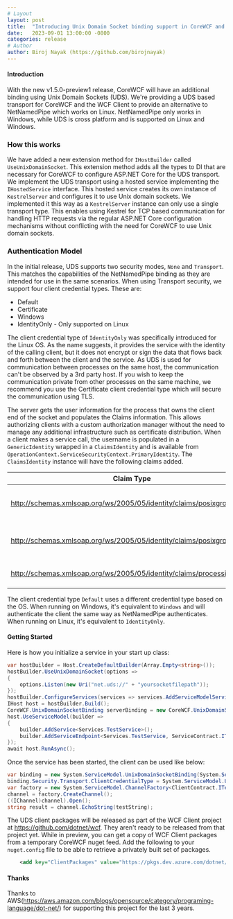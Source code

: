 ```yaml
---
# Layout
layout: post
title:  "Introducing Unix Domain Socket binding support in CoreWCF and WCF Client"
date:   2023-09-01 13:00:00 -0800
categories: release
# Author
author: Biroj Nayak (https://github.com/birojnayak)
---
```

#### Introduction
With the new v1.5.0-preview1 release, CoreWCF will have an additional binding using Unix Domain Sockets (UDS). We're providing a UDS based transport for CoreWCF and the WCF Client to provide an alternative to NetNamedPipe which works on Linux. NetNamedPipe only works in Windows, while UDS is cross platform and is supported on Linux and Windows.

### How this works
We have added a new extension method for `IHostBuilder` called `UseUnixDomainSocket`. This extension method adds all the types to DI that are necessary for CoreWCF to configure ASP.NET Core for the UDS transport. We implement the UDS transport using a hosted service implementing the `IHostedService` interface. This hosted service creates its own instance of `KestrelServer` and configures it to use Unix domain sockets. We implemented it this way as a `KestrelServer` instance can only use a single transport type. This enables using Kestrel for TCP based communication for handling HTTP requests via the regular ASP.NET Core configuration mechanisms without conflicting with the need for CoreWCF to use Unix domain sockets.

### Authentication Model
In the initial release, UDS supports two security modes, `None` and `Transport`. This matches the capabilities of the NetNamedPipe binding as they are intended for use in the same scenarios. When using Transport security, we support four client credential types. These are:  
* Default
* Certificate
* Windows
* IdentityOnly - Only supported on Linux 

The client credential type of `IdentityOnly` was specifically introduced for the Linux OS. As the name suggests, it provides the service with the identity of the calling client, but it does not encrypt or sign the data that flows back and forth between the client and the service. As UDS is used for communication between processes on the same host, the communication can't be observed by a 3rd party host. If you wish to keep the communication private from other processes on the same machine, we recommend you use the Certificate client credential type which will secure the communication using TLS.  

The server gets the user information for the process that owns the client end of the socket and populates the Claims information. This allows authorizing clients with a custom authorization manager without the need to manage any additional infrastructure such as certificate distribution. When a client makes a service call, the username is populated in a `GenericIdentity` wrapped in a `ClaimsIdentity` and is available from `OperationContext.ServiceSecurityContext.PrimaryIdentity`. The `ClaimsIdentity` instance will have the following claims added.  

| Claim Type | Purpose/Value |
| -------- | -------- |
| http://schemas.xmlsoap.org/ws/2005/05/identity/claims/posixgroupid | The id of the group the client process belongs to |
| http://schemas.xmlsoap.org/ws/2005/05/identity/claims/posixgroupname | The nane of the group the client process belongs to |
| http://schemas.xmlsoap.org/ws/2005/05/identity/claims/processid | The process id of the client process |
 
The client credential type `Default` uses a different credential type based on the OS. When running on Windows, it's equivalent to `Windows` and will authenticate the client the same way as NetNamedPipe authenticates. When running on Linux, it's equivalent to `IdentityOnly`.

#### Getting Started

Here is how you initialize a service in your start up class:

```csharp
var hostBuilder = Host.CreateDefaultBuilder(Array.Empty<string>());
hostBuilder.UseUnixDomainSocket(options =>
{
    options.Listen(new Uri("net.uds://" + "yoursocketfilepath"));
});
hostBuilder.ConfigureServices(services => services.AddServiceModelServices());
IHost host = hostBuilder.Build();
CoreWCF.UnixDomainSocketBinding serverBinding = new CoreWCF.UnixDomainSocketBinding(SecurityMode.Transport);
host.UseServiceModel(builder =>
{
    builder.AddService<Services.TestService>();
    builder.AddServiceEndpoint<Services.TestService, ServiceContract.ITestService>(serverBinding, "net.uds://" + "yoursocketfilepath");
});
await host.RunAsync();
```
Once the service has been started, the client can be used like below:
```csharp
var binding = new System.ServiceModel.UnixDomainSocketBinding(System.ServiceModel.SecurityMode.Transport);
binding.Security.Transport.ClientCredentialType = System.ServiceModel.UnixDomainSocketClientCredentialType.IdentityOnly;
var factory = new System.ServiceModel.ChannelFactory<ClientContract.ITestService>(binding, new System.ServiceModel.EndpointAddress(new Uri("net.uds://" + yoursocketfilepath)));
channel = factory.CreateChannel();
((IChannel)channel).Open();
string result = channel.EchoString(testString);
```
The UDS client packages will be released as part of the WCF Client project at https://github.com/dotnet/wcf. They aren't ready to be released from that project yet. While in preview, you can get a copy of WCF Client packages from a temporary CoreWCF nuget feed. Add the following to your `nuget.config` file to be able to retrieve a privately built set of packages.
```xml
    <add key="ClientPackages" value="https://pkgs.dev.azure.com/dotnet/CoreWCF/_packaging/ClientPackages/nuget/v3/index.json" />
```

#### Thanks

Thanks to AWS(https://aws.amazon.com/blogs/opensource/category/programing-language/dot-net/) for supporting this project for the last 3 years.
